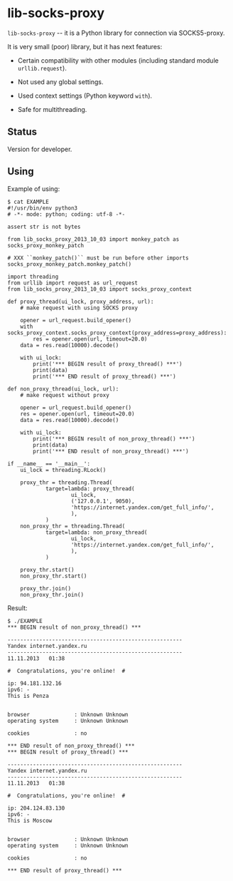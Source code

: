 lib-socks-proxy
===============

`lib-socks-proxy` -- it is a Python library for connection via SOCKS5-proxy.

It is very small (poor) library, but it has next features:

*   Certain сompatibility with other modules (including standard module ``urllib.request``).

*   Not used any global settings.

*   Used context settings (Python keyword ``with``).

*   Safe for multithreading.

Status
------

Version for developer.

Using
-----

Example of using:

    $ cat EXAMPLE
    #!/usr/bin/env python3
    # -*- mode: python; coding: utf-8 -*-
    
    assert str is not bytes
    
    from lib_socks_proxy_2013_10_03 import monkey_patch as socks_proxy_monkey_patch
    
    # XXX ``monkey_patch()`` must be run before other imports
    socks_proxy_monkey_patch.monkey_patch()
    
    import threading
    from urllib import request as url_request
    from lib_socks_proxy_2013_10_03 import socks_proxy_context
    
    def proxy_thread(ui_lock, proxy_address, url):
        # make request with using SOCKS proxy
        
        opener = url_request.build_opener()
        with socks_proxy_context.socks_proxy_context(proxy_address=proxy_address):
            res = opener.open(url, timeout=20.0)
        data = res.read(10000).decode()
        
        with ui_lock:
            print('*** BEGIN result of proxy_thread() ***')
            print(data)
            print('*** END result of proxy_thread() ***')
    
    def non_proxy_thread(ui_lock, url):
        # make request without proxy
        
        opener = url_request.build_opener()
        res = opener.open(url, timeout=20.0)
        data = res.read(10000).decode()
        
        with ui_lock:
            print('*** BEGIN result of non_proxy_thread() ***')
            print(data)
            print('*** END result of non_proxy_thread() ***')
    
    if __name__ == '__main__':
        ui_lock = threading.RLock()
        
        proxy_thr = threading.Thread(
                target=lambda: proxy_thread(
                        ui_lock,
                        ('127.0.0.1', 9050),
                        'https://internet.yandex.com/get_full_info/',
                        ),
                )
        non_proxy_thr = threading.Thread(
                target=lambda: non_proxy_thread(
                        ui_lock,
                        'https://internet.yandex.com/get_full_info/',
                        ),
                )
        
        proxy_thr.start()
        non_proxy_thr.start()
        
        proxy_thr.join()
        non_proxy_thr.join()

Result:

    $ ./EXAMPLE
    *** BEGIN result of non_proxy_thread() ***

    -------------------------------------------------------
    Yandex internet.yandex.ru
    -------------------------------------------------------
    11.11.2013   01:38

    #  Congratulations, you're online!  #

    ip: 94.181.132.16
    ipv6: -
    This is Penza


    browser              : Unknown Unknown 
    operating system     : Unknown Unknown 

    cookies              : no

    *** END result of non_proxy_thread() ***
    *** BEGIN result of proxy_thread() ***

    -------------------------------------------------------
    Yandex internet.yandex.ru
    -------------------------------------------------------
    11.11.2013   01:38

    #  Congratulations, you're online!  #

    ip: 204.124.83.130
    ipv6: -
    This is Moscow


    browser              : Unknown Unknown 
    operating system     : Unknown Unknown 

    cookies              : no

    *** END result of proxy_thread() ***
